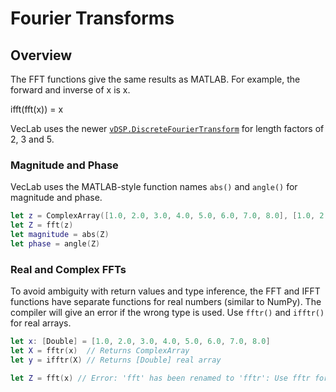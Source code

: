 # Fourier Transforms

## Overview

The FFT functions give the same results as MATLAB. For example, the forward and inverse of x is x.

ifft(fft(x)) = x


VecLab uses the newer [`vDSP.DiscreteFourierTransform`](https://developer.apple.com/documentation/accelerate/vdsp/discretefouriertransform) for length factors of 2, 3 and 5.

### Magnitude and Phase

VecLab uses the MATLAB-style function names `abs()` and `angle()` for magnitude and phase.

```swift
let z = ComplexArray([1.0, 2.0, 3.0, 4.0, 5.0, 6.0, 7.0, 8.0], [1.0, 2.0, 3.0, 4.0, 5.0, 6.0, 7.0, 8.0])
let Z = fft(z)
let magnitude = abs(Z)
let phase = angle(Z)
```
### Real and Complex FFTs

To avoid ambiguity with return values and type inference, the FFT and IFFT functions have separate functions
for real numbers (similar to NumPy). The compiler will give an error if the wrong type is used. Use `fftr()` and
`ifftr()` for real arrays.

```swift
let x: [Double] = [1.0, 2.0, 3.0, 4.0, 5.0, 6.0, 7.0, 8.0]
let X = fftr(x)  // Returns ComplexArray
let y = ifftr(X) // Returns [Double] real array

let Z = fft(x) // Error: 'fft' has been renamed to 'fftr': Use fftr for Real arrays
```
